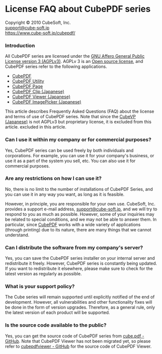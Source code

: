 License FAQ about CubePDF series
====

Copyright © 2010 CubeSoft, Inc.  
support@cube-soft.jp  
https://www.cube-soft.jp/cubepdf/

### Introduction

All CubePDF series are licensed under the [GNU Affero General Public License version 3 (AGPLv3)](https://www.gnu.org/licenses/agpl-3.0.en.html). AGPLv 3 is an [Open source license](https://en.wikipedia.org/wiki/Open-source_license), and CubePDF series refer to the following applications.

* [CubePDF](https://www.cube-soft.jp/en/cubepdf/)
* [CubePDF Utility](https://www.cube-soft.jp/en/cubepdfutility/)
* [CubePDF Page](https://www.cube-soft.jp/en/cubepdfpage/)
* [CubePDF Clip (Japanese)](https://clown.cube-soft.jp/entry/2017/03/24/cubepdf-clip-1.0.0)
* [CubePDF Viewer (Japanese)](https://www.cube-soft.jp/cubepdfviewer/)
* [CubePDF ImagePicker (Japanese)](https://www.cube-soft.jp/cubepdfimagepicker/)

This article describes Frequently Asked Questions (FAQ) about the license and terms of use of CubePDF series. Note that since the [CubeVP (Japanese)](https://www.cube-soft.jp/cubevp/) is not AGPLv3 but proprietary license, it is excluded from this article. excluded in this article.

### Can I use it within my company or for commercial purposes?

Yes, CubePDF series can be used freely by both individuals and corporations. For example, you can use it for your company's business, or use it as a part of the system you sell, etc. You can also use it for commercial purposes.

### Are any restrictions on how I can use it?

No, there is no limit to the number of installations of CubePDF Series, and you can use it in any way you want, as long as it is feasible.

However, in principle, you are responsible for your own use. CubeSoft, Inc. provides a support e-mail address, support@cube-soft.jp, and we will try to respond to you as much as possible. However, some of your inquiries may be related to special conditions, and we may not be able to answer them. In particular, since [CubePDF](https://www.cube-soft.jp/en/cubepdf/) works with a wide variety of applications (through printing) due to its nature, there are many things that we cannot understand.

### Can I distribute the software from my company's server?

Yes, you can save the CubePDF series installer on your internal server and redistribute it freely. However, CubePDF series is constantly being updated. If you want to redistribute it elsewhere, please make sure to check for the latest version as regularly as possible.

### What is your support policy?

The Cube series will remain supported until explicitly notified of the end of development. However, all vulnerabilities and other functionality fixes will be done in the form of version upgrades. Therefore, as a general rule, only the latest version of each product will be supported.

### Is the source code available to the public?

Yes, you can get the source code of CubePDF series from [cube.pdf - GitHub](https://github.com/cube-soft/cube.pdf). Note that CubePDF Viewer has not been migrated yet, so please refer to [cubepdfviewer - GitHub](https://github.com/cube-soft/cubepdfviewer) for the source code of CubePDF Viewer.